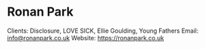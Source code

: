 # Ronan Park

Clients: Disclosure, LOVE SICK, Ellie Goulding, Young Fathers
Email: info@ronanpark.co.uk
Website: https://ronanpark.co.uk